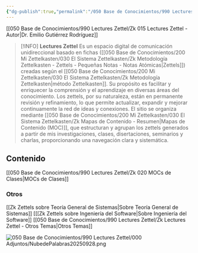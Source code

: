 ```yaml
---
{"dg-publish":true,"permalink":"/050 Base de Conocimientos/990 Lectures Zettel/Zk 010 Lectures Zettel by EGR/","title":["Zk 010 Lectures Zettel by EGR"],"tags":["digitalGarden","gardenEntry"]}
---
```


[[050 Base de Conocimientos/990 Lectures Zettel/Zk 015 Lectures Zettel - Autor\|Dr. Emilio Gutiérrez Rodríguez]]


> [!INFO] **Lectures Zettel**
> Es un espacio digital de comunicación unidireccional basado en fichas ([[050 Base de Conocimientos/200  Mi Zettelkasten/030 El Sistema Zettelkasten/Zk Metodología Zettelkasten - Zettels - Pequeñas Notas - Notas Atómicas\|Zettels]]) creadas según el [[050 Base de Conocimientos/200  Mi Zettelkasten/030 El Sistema Zettelkasten/Zk Metodología Zettelkasten\|método Zettelkasten]]. Su propósito es facilitar y enriquecer la comprensión y el aprendizaje en diversas áreas del conocimiento. Los zettels, por su naturaleza, están en permanente revisión y refinamiento, lo que permite actualizar, expandir y mejorar continuamente la red de ideas y conexiones. El sitio se organiza mediante [[050 Base de Conocimientos/200  Mi Zettelkasten/030 El Sistema Zettelkasten/Zk Mapas de Contenido - Resumen\|Mapas de Contenido (MOC)]], que estructuran y agrupan los zettels generados a partir de mis investigaciones, clases, disertaciones, seminarios y charlas, proporcionando una navegación clara y sistemática.

## Contenido

[[050 Base de Conocimientos/990 Lectures Zettel/Zk 020 MOCs de Clases\|MOCs de Clases]]

### Otros
[[Zk Zettels sobre Teoría General de Sistemas\|Sobre Teoría General de Sistemas]]
[[[Zk Zettels sobre Ingeniería del Software\|Sobre Ingeniería del Software]]
[[050 Base de Conocimientos/990 Lectures Zettel/Zk Lectures Zettel - Otros Temas\|Otros Temas]]

![050 Base de Conocimientos/990 Lectures Zettel/000 Adjuntos/NubedePalabras20250928.png](/img/user/050%20Base%20de%20Conocimientos/990%20Lectures%20Zettel/000%20Adjuntos/NubedePalabras20250928.png)